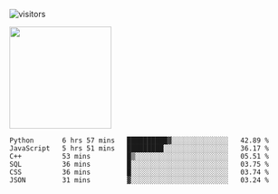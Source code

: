 ![visitors](https://visitor-badge.glitch.me/badge?page_id=page.id)

<img height="180em" src="https://github-readme-stats.vercel.app/api?username=toadkarter&show_icons=true&hide_border=true&&count_private=true&include_all_commits=true" />

<!--START_SECTION:waka-->

```text
Python       6 hrs 57 mins   ██████████▓░░░░░░░░░░░░░░   42.89 %
JavaScript   5 hrs 51 mins   █████████░░░░░░░░░░░░░░░░   36.17 %
C++          53 mins         █▒░░░░░░░░░░░░░░░░░░░░░░░   05.51 %
SQL          36 mins         █░░░░░░░░░░░░░░░░░░░░░░░░   03.75 %
CSS          36 mins         █░░░░░░░░░░░░░░░░░░░░░░░░   03.74 %
JSON         31 mins         ▓░░░░░░░░░░░░░░░░░░░░░░░░   03.24 %
```

<!--END_SECTION:waka-->
